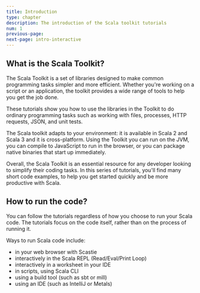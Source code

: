 ```yaml
---
title: Introduction
type: chapter
description: The introduction of the Scala toolkit tutorials
num: 1
previous-page:
next-page: intro-interactive
---
```


## What is the Scala Toolkit?

The Scala Toolkit is a set of libraries designed to make common programming tasks simpler and more efficient.
Whether you're working on a script or an application, the toolkit provides a wide range of tools to help you get the job done.

These tutorials show you how to use the libraries in the Toolkit to
do ordinary programming tasks such as working with files, processes,
HTTP requests, JSON, and unit tests.

The Scala toolkit adapts to your environment: it is available in Scala 2 and Scala 3 and it is cross-platform.
Using the Toolkit you can run on the JVM, you can compile to JavaScript to run in the browser, or you can package native binaries that start up immediately.

Overall, the Scala Toolkit is an essential resource for any developer looking to simplify their coding tasks.
In this series of tutorials, you'll find many short code examples, to help you get started quickly and be more productive with Scala.

## How to run the code?

You can follow the tutorials regardless of how you choose to run your
Scala code. The tutorials focus on the code itself, rather than on
the process of running it.

Ways to run Scala code include:

* in your web browser with Scastie
* interactively in the Scala REPL (Read/Eval/Print Loop)
* interactively in a worksheet in your IDE
* in scripts, using Scala CLI
* using a build tool (such as sbt or mill)
* using an IDE (such as IntelliJ or Metals)
